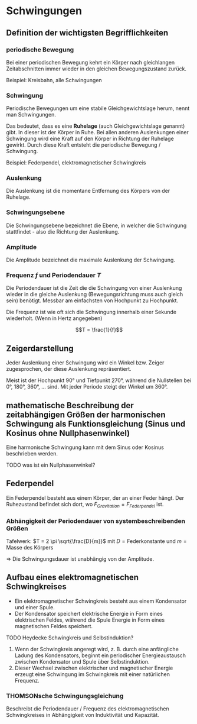 # Schwingungen

## Definition der wichtigsten Begrifflichkeiten

### periodische Bewegung

Bei einer periodischen Bewegung kehrt ein Körper nach gleichlangen Zeitabschnitten immer wieder in den gleichen Bewegungszustand zurück.

Beispiel: Kreisbahn, alle Schwingungen

### Schwingung

Periodische Bewegungen um eine stabile Gleichgewichtslage herum, nennt man Schwingungen.

Das bedeutet, dass es eine **Ruhelage** (auch Gleichgewichtslage genannt) gibt. In dieser ist der Körper in Ruhe. Bei allen anderen Auslenkungen einer Schwingung wird eine Kraft auf den Körper in Richtung der Ruhelage gewirkt. Durch diese Kraft entsteht die periodische Bewegung / Schwingung.

Beispiel: Federpendel, elektromagnetischer Schwingkreis

### Auslenkung

Die Auslenkung ist die momentane Entfernung des Körpers von der Ruhelage.

### Schwingungsebene

Die Schwingungsebene bezeichnet die Ebene, in welcher die Schwingung stattfindet - also die Richtung der Auslenkung.

### Amplitude

Die Amplitude bezeichnet die maximale Auslenkung der Schwingung.

### Frequenz $f$ und Periodendauer $T$

Die Periodendauer ist die Zeit die die Schwingung von einer Auslenkung wieder in die gleiche Auslenkung (Bewegungsrichtung muss auch gleich sein) benötigt. Messbar am einfachsten von Hochpunkt zu Hochpunkt.

Die Frequenz ist wie oft sich die Schwingung innerhalb einer Sekunde wiederholt. (Wenn in Hertz angegeben)

$$T = \frac{1}{f}$$

## Zeigerdarstellung

Jeder Auslenkung einer Schwingung wird ein Winkel bzw. Zeiger zugesprochen, der diese Auslenkung repräsentiert.

Meist ist der Hochpunkt 90° und Tiefpunkt 270°, während die Nullstellen bei 0°, 180°, 360°, ... sind. Mit jeder Periode steigt der Winkel um 360°.

## mathematische Beschreibung der zeitabhängigen Größen der harmonischen Schwingung als Funktionsgleichung (Sinus und Kosinus ohne Nullphasenwinkel)

Eine harmonische Schwingung kann mit dem Sinus oder Kosinus beschrieben werden.

TODO was ist ein Nullphasenwinkel?

## Federpendel

Ein Federpendel besteht aus einem Körper, der an einer Feder hängt. Der Ruhezustand befindet sich dort, wo $F_{Gravitation} = F_{Federpendel}$ ist.

### Abhängigkeit der Periodendauer von systembeschreibenden Größen

Tafelwerk: $T = 2 \pi \sqrt{\frac{D}{m}}$ mit $D = \text{Federkonstante}$ und $m = \text{Masse des Körpers}$

=> Die Schwingungsdauer ist unabhängig von der Amplitude.

## Aufbau eines elektromagnetischen Schwingkreises

- Ein elektromagnetischer Schwingkreis besteht aus einem Kondensator und einer Spule.
- Der Kondensator speichert elektrische Energie in Form eines elektrischen Feldes, während die Spule Energie in Form eines magnetischen Feldes speichert.

TODO Heydecke Schwingkreis und Selbstinduktion?

1. Wenn der Schwingkreis angeregt wird, z. B. durch eine anfängliche Ladung des Kondensators, beginnt ein periodischer Energieaustausch zwischen Kondensator und Spule über Selbstinduktion.
2. Dieser Wechsel zwischen elektrischer und magnetischer Energie erzeugt eine Schwingung im Schwingkreis mit einer natürlichen Frequenz.

### THOMSONsche Schwingungsgleichung

Beschreibt die Periodendauer / Frequenz des elektromagnetischen Schwingkreises in Abhängigkeit von Induktivität und Kapazität.
